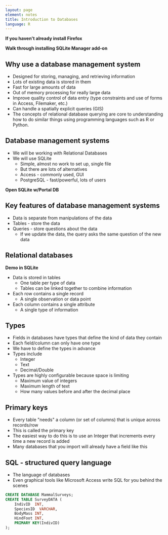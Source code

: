 ```yaml
---
layout: page
element: notes
title: Introduction to Databases
language: R
---
```


**If you haven't already install Firefox**

**Walk through installing SQLite Manager add-on**

## Why use a database management system

* Designed for storing, managing, and retrieving information
* Lots of existing data is stored in them
* Fast for large amounts of data
* Out of memory processing for really large data
* Improve quality control of data entry (type constraints and use of forms in
  Access, Filemaker, etc.)
* Can handle a spatially explicit queries (GIS)
* The concepts of relational database querying are core to understanding how to
  do similar things using programming languages such as R or Python.

## Database management systems

* We will be working with Relational Databases
* We will use SQLite
    * Simple, almost no work to set up, single file
	* But there are lots of alternatives
	* Access - commonly used, GUI
	* PostgreSQL - fast/powerful, lots of users

**Open SQLite w/Portal DB**

## Key features of database management systems

* Data is separate from manipulations of the data
* Tables - store the data
* Queries - store questions about the data
    * If we update the data, the query asks the same question of the new data

## Relational databases

**Demo in SQLite**

* Data is stored in tables
    * One table per type of data
	* Tables can be linked together to combine information
* Each row contains a single record
    * A single observation or data point
* Each column contains a single attribute
    * A single type of information

## Types

* Fields in databases have types that define the kind of data they contain
* Each field/column can only have one type
* We have to define the types in advance
* Types include
    * Integer
	* Text
	* Decimal/Double
* Types are highly configurable because space is limiting
    * Maximum value of integers
	* Maximum length of text
	* How many values before and after the decimal place

## Primary keys

* Every table "needs" a column (or set of columns) that is unique across
  records/row
* This is called the primary key
* The easiest way to do this is to use an Integer that increments every time a
  new record is added
* Many databases that you import will already have a field like this

## SQL - structured query language

* The language of databases
* Even graphical tools like Microsoft Access write SQL for you behind the scenes

```sql
CREATE DATABASE MammalSurveys;
CREATE TABLE SurveyDATA (
    IndivID  INT,
	SpeciesID  VARCHAR,
	BodyMass INT,
	HindFoot INT,
	PRIMARY KEY(IndivID)
);
```
